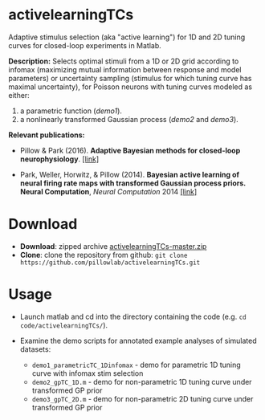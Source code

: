 # activelearningTCs
Adaptive stimulus selection (aka "active learning") for 1D and 2D tuning curves for
closed-loop experiments in Matlab.

**Description:** Selects optimal stimuli from a 1D or 2D grid
 according to infomax (maximizing mutual information between response
 and model parameters) or uncertainty sampling (stimulus for which
 tuning curve has maximal uncertainty), for Poisson neurons with
 tuning curves modeled as either:
 1. a parametric function (*demo1*). 
 2. a nonlinearly transformed Gaussian process (*demo2* and *demo3*).

**Relevant publications:**

*  Pillow & Park (2016). **Adaptive Bayesian methods for closed-loop
   neurophysiology**. [[link]](http://pillowlab.princeton.edu/pubs/abs_Pillow16_ActiveLearningChap.html)

*  Park, Weller, Horwitz, & Pillow (2014).  **Bayesian active learning
   of neural firing rate maps with transformed Gaussian process
   priors. Neural Computation**, *Neural Computation* 2014 [[link]](http://pillowlab.princeton.edu/pubs/abs_ParkM_GPactivelearning_NC14.html)

Download
==========

* **Download**:   zipped archive  [activelearningTCs-master.zip](https://github.com/pillowlab/activelearningTCs/archive/master.zip)
* **Clone**: clone the repository from github: ```git clone https://github.com/pillowlab/activelearningTCs.git```

Usage
=====

* Launch matlab and cd into the directory containing the code
 (e.g. `cd code/activelearningTCs/`).

* Examine the demo scripts for annotated example analyses of simulated datasets:
	*  `demo1_parametricTC_1Dinfomax` - demo for parametric 1D tuning curve with infomax stim selection
	*  `demo2_gpTC_1D.m` - demo for non-parametric 1D tuning curve under transformed GP prior
	*  `demo3_gpTC_2D.m` - demo for  non-parametric 2D  tuning curve under transformed GP prior

